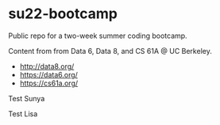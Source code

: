 # su22-bootcamp

Public repo for a two-week summer coding bootcamp.

Content from from Data 6, Data 8, and CS 61A @ UC Berkeley.

* http://data8.org/
* https://data6.org/
* https://cs61a.org/


Test Sunya

Test Lisa

